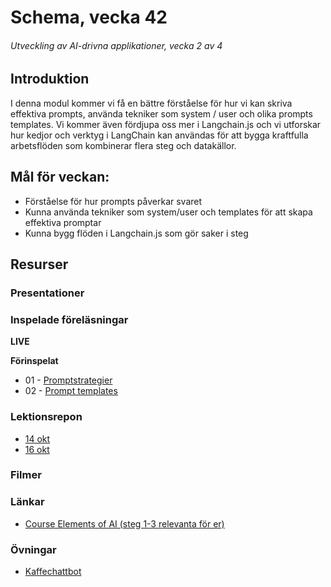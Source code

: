 # Schema, vecka 42
###### Utveckling av AI-drivna applikationer, vecka 2 av 4

## Introduktion

I denna modul kommer vi få en bättre förståelse för hur vi kan skriva effektiva prompts, använda tekniker som system / user och olika prompts templates. Vi kommer även fördjupa oss mer i Langchain.js och vi utforskar hur kedjor och verktyg i LangChain kan användas för att bygga kraftfulla arbetsflöden som kombinerar flera steg och datakällor.


## Mål för veckan:

* Förståelse för hur prompts påverkar svaret
* Kunna använda tekniker som system/user och templates för att skapa effektiva promptar
* Kunna bygg flöden i Langchain.js som gör saker i steg


## Resurser

### Presentationer


### Inspelade föreläsningar

**LIVE**

**Förinspelat**

* 01 - [Promptstrategier](https://vimeo.com/1126228028/033cdc0830?share=copy)
* 02 - [Prompt templates](https://vimeo.com/1126226713/7fb22b206d?share=copy)


### Lektionsrepon

* [14 okt]()
* [16 okt]()

### Filmer


### Länkar

* [Course Elements of AI (steg 1-3 relevanta för er)](https://course.elementsofai.com/)

### Övningar 

* [Kaffechattbot](https://gist.github.com/zocom-christoffer-wallenberg/e75e3da52dcecadd11a01444ec62eb3e)
